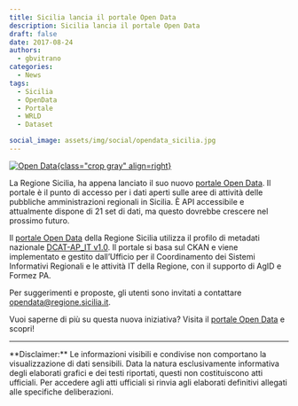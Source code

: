 ```yaml
---
title: Sicilia lancia il portale Open Data
description: Sicilia lancia il portale Open Data
draft: false
date: 2017-08-24
authors:
  - gbvitrano
categories:
  - News
tags:
  - Sicilia
  - OpenData
  - Portale
  - WRLD
  - Dataset

social_image: assets/img/social/opendata_sicilia.jpg  
--- 
```

<style>
.md-typeset code { background-color: #fff0;}  
.md-typeset pre>code { background-color: #fff0;}  
</style>
[![Open Data](opendata_sicilia.jpg "Sicilia lancia il portale Open Data" ){class="crop gray" align=right}](index.md)

La Regione Sicilia, ha appena lanciato il suo nuovo [portale Open Data](https://dati.regione.sicilia.it/). Il portale è il punto di accesso per i dati aperti sulle aree di attività delle pubbliche amministrazioni regionali in Sicilia. È API accessibile e attualmente dispone di 21 set di dati, ma questo dovrebbe crescere nel prossimo futuro.

Il [portale Open Data](https://dati.regione.sicilia.it/) della Regione Sicilia utilizza il profilo di metadati nazionale [DCAT-AP\_IT v1.0](http://linee-guida-cataloghi-dati-profilo-dcat-ap-it.readthedocs.io/it/latest/index.html). Il portale si basa sul CKAN e viene implementato e gestito dall’Ufficio per il Coordinamento dei Sistemi Informativi Regionali e le attività IT della Regione, con il supporto di AgID e Formez PA. <!-- more -->

Per suggerimenti e proposte, gli utenti sono invitati a contattare opendata@regione.sicilia.it.

Vuoi saperne di più su questa nuova iniziativa? Visita il [portale Open Data](https://dati.regione.sicilia.it/) e scopri!

<hr>
**Disclaimer:** Le informazioni visibili e condivise non comportano la visualizzazione di dati sensibili. Data la natura esclusivamente informativa degli elaborati grafici e dei testi riportati, questi non costituiscono atti ufficiali. Per accedere agli atti ufficiali si rinvia agli elaborati definitivi allegati alle specifiche deliberazioni.